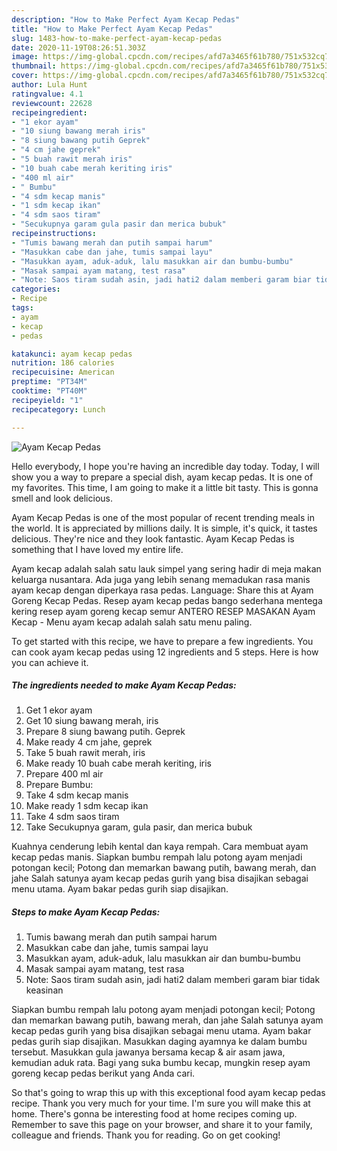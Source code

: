 ```yaml
---
description: "How to Make Perfect Ayam Kecap Pedas"
title: "How to Make Perfect Ayam Kecap Pedas"
slug: 1483-how-to-make-perfect-ayam-kecap-pedas
date: 2020-11-19T08:26:51.303Z
image: https://img-global.cpcdn.com/recipes/afd7a3465f61b780/751x532cq70/ayam-kecap-pedas-foto-resep-utama.jpg
thumbnail: https://img-global.cpcdn.com/recipes/afd7a3465f61b780/751x532cq70/ayam-kecap-pedas-foto-resep-utama.jpg
cover: https://img-global.cpcdn.com/recipes/afd7a3465f61b780/751x532cq70/ayam-kecap-pedas-foto-resep-utama.jpg
author: Lula Hunt
ratingvalue: 4.1
reviewcount: 22628
recipeingredient:
- "1 ekor ayam"
- "10 siung bawang merah iris"
- "8 siung bawang putih Geprek"
- "4 cm jahe geprek"
- "5 buah rawit merah iris"
- "10 buah cabe merah keriting iris"
- "400 ml air"
- " Bumbu"
- "4 sdm kecap manis"
- "1 sdm kecap ikan"
- "4 sdm saos tiram"
- "Secukupnya garam gula pasir dan merica bubuk"
recipeinstructions:
- "Tumis bawang merah dan putih sampai harum"
- "Masukkan cabe dan jahe, tumis sampai layu"
- "Masukkan ayam, aduk-aduk, lalu masukkan air dan bumbu-bumbu"
- "Masak sampai ayam matang, test rasa"
- "Note: Saos tiram sudah asin, jadi hati2 dalam memberi garam biar tidak keasinan"
categories:
- Recipe
tags:
- ayam
- kecap
- pedas

katakunci: ayam kecap pedas 
nutrition: 186 calories
recipecuisine: American
preptime: "PT34M"
cooktime: "PT40M"
recipeyield: "1"
recipecategory: Lunch

---
```



![Ayam Kecap Pedas](https://img-global.cpcdn.com/recipes/afd7a3465f61b780/751x532cq70/ayam-kecap-pedas-foto-resep-utama.jpg)

Hello everybody, I hope you're having an incredible day today. Today, I will show you a way to prepare a special dish, ayam kecap pedas. It is one of my favorites. This time, I am going to make it a little bit tasty. This is gonna smell and look delicious.

Ayam Kecap Pedas is one of the most popular of recent trending meals in the world. It is appreciated by millions daily. It is simple, it's quick, it tastes delicious. They're nice and they look fantastic. Ayam Kecap Pedas is something that I have loved my entire life.

Ayam kecap adalah salah satu lauk simpel yang sering hadir di meja makan keluarga nusantara. Ada juga yang lebih senang memadukan rasa manis ayam kecap dengan diperkaya rasa pedas. Language: Share this at Ayam Goreng Kecap Pedas. Resep ayam kecap pedas bango sederhana mentega kering resep ayam goreng kecap semur ANTERO RESEP MASAKAN Ayam Kecap - Menu ayam kecap adalah salah satu menu paling.


To get started with this recipe, we have to prepare a few ingredients. You can cook ayam kecap pedas using 12 ingredients and 5 steps. Here is how you can achieve it.

<!--inarticleads1-->

##### The ingredients needed to make Ayam Kecap Pedas:

1. Get 1 ekor ayam
1. Get 10 siung bawang merah, iris
1. Prepare 8 siung bawang putih. Geprek
1. Make ready 4 cm jahe, geprek
1. Take 5 buah rawit merah, iris
1. Make ready 10 buah cabe merah keriting, iris
1. Prepare 400 ml air
1. Prepare  Bumbu:
1. Take 4 sdm kecap manis
1. Make ready 1 sdm kecap ikan
1. Take 4 sdm saos tiram
1. Take Secukupnya garam, gula pasir, dan merica bubuk


Kuahnya cenderung lebih kental dan kaya rempah. Cara membuat ayam kecap pedas manis. Siapkan bumbu rempah lalu potong ayam menjadi potongan kecil; Potong dan memarkan bawang putih, bawang merah, dan jahe Salah satunya ayam kecap pedas gurih yang bisa disajikan sebagai menu utama. Ayam bakar pedas gurih siap disajikan. 

<!--inarticleads2-->

##### Steps to make Ayam Kecap Pedas:

1. Tumis bawang merah dan putih sampai harum
1. Masukkan cabe dan jahe, tumis sampai layu
1. Masukkan ayam, aduk-aduk, lalu masukkan air dan bumbu-bumbu
1. Masak sampai ayam matang, test rasa
1. Note: Saos tiram sudah asin, jadi hati2 dalam memberi garam biar tidak keasinan


Siapkan bumbu rempah lalu potong ayam menjadi potongan kecil; Potong dan memarkan bawang putih, bawang merah, dan jahe Salah satunya ayam kecap pedas gurih yang bisa disajikan sebagai menu utama. Ayam bakar pedas gurih siap disajikan. Masukkan daging ayamnya ke dalam bumbu tersebut. Masukkan gula jawanya bersama kecap &amp; air asam jawa, kemudian aduk rata. Bagi yang suka bumbu kecap, mungkin resep ayam goreng kecap pedas berikut yang Anda cari. 

So that's going to wrap this up with this exceptional food ayam kecap pedas recipe. Thank you very much for your time. I'm sure you will make this at home. There's gonna be interesting food at home recipes coming up. Remember to save this page on your browser, and share it to your family, colleague and friends. Thank you for reading. Go on get cooking!

